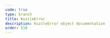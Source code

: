 ```yaml
---
code: true
type: branch
title: KuzzleError
description: KuzzleError object documentation
order: 510
---
```

